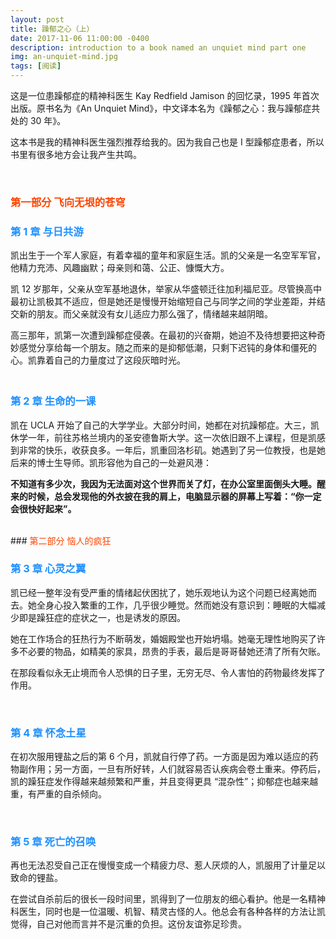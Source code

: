 ```yaml
---
layout: post
title: 躁郁之心（上）
date: 2017-11-06 11:00:00 -0400
description: introduction to a book named an unquiet mind part one
img: an-unquiet-mind.jpg
tags: [阅读]
---
```


这是一位患躁郁症的精神科医生 Kay Redfield Jamison 的回忆录，1995 年首次出版。原书名为《An Unquiet Mind》，中文译本名为《躁郁之心：我与躁郁症共处的 30 年》。

这本书是我的精神科医生强烈推荐给我的。因为我自己也是 I 型躁郁症患者，所以书里有很多地方会让我产生共鸣。

<br>

### <span style="color:OrangeRed">第一部分 飞向无垠的苍穹</span>

### <span style="color:DodgerBlue">第 1 章 与日共游</span>

凯出生于一个军人家庭，有着幸福的童年和家庭生活。凯的父亲是一名空军军官，他精力充沛、风趣幽默；母亲则和蔼、公正、慷慨大方。

凯 12 岁那年，父亲从空军基地退休，举家从华盛顿迁往加利福尼亚。尽管换高中最初让凯极其不适应，但是她还是慢慢开始缩短自己与同学之间的学业差距，并结交新的朋友。而父亲就没有女儿适应力那么强了，情绪越来越阴暗。

高三那年，凯第一次遭到躁郁症侵袭。在最初的兴奋期，她迫不及待想要把这种奇妙感觉分享给每一个朋友。随之而来的是抑郁低潮，只剩下迟钝的身体和僵死的心。凯靠着自己的力量度过了这段灰暗时光。

### <br><span style="color:DodgerBlue">第 2 章	生命的一课</span>

凯在 UCLA 开始了自己的大学学业。大部分时间，她都在对抗躁郁症。大三，凯休学一年，前往苏格兰境内的圣安德鲁斯大学。这一次依旧跟不上课程，但是凯感到非常的快乐，收获良多。一年后，凯重回洛杉矶。她遇到了另一位教授，也是她后来的博士生导师。凯形容他为自己的一处避风港：

**不知道有多少次，我因为无法面对这个世界而关了灯，在办公室里面倒头大睡。醒来的时候，总会发现他的外衣披在我的肩上，电脑显示器的屏幕上写着：“你一定会很快好起来”。**


<br>
### <span style="color:OrangeRed">第二部分 恼人的疯狂</span>



### <span style="color:DodgerBlue">第 3 章 心灵之翼</span>

凯已经一整年没有受严重的情绪起伏困扰了，她乐观地认为这个问题已经离她而去。她全身心投入繁重的工作，几乎很少睡觉。然而她没有意识到：睡眠的大幅减少即是躁狂症的症状之一，也是诱发的原因。

她在工作场合的狂热行为不断萌发，婚姻殿堂也开始坍塌。她毫无理性地购买了许多不必要的物品，如精美的家具，昂贵的手表，最后是哥哥替她还清了所有欠账。

在那段看似永无止境而令人恐惧的日子里，无穷无尽、令人害怕的药物最终发挥了作用。

<br>

### <span style="color:DodgerBlue">第 4 章 怀念土星</span>

在初次服用锂盐之后的第 6 个月，凯就自行停了药。一方面是因为难以适应的药物副作用；另一方面，一旦有所好转，人们就容易否认疾病会卷土重来。停药后，凯的躁狂症发作得越来越频繁和严重，并且变得更具 “混杂性”；抑郁症也越来越重，有严重的自杀倾向。

<br>

### <span style="color:DodgerBlue">第 5 章 死亡的召唤</span>

再也无法忍受自己正在慢慢变成一个精疲力尽、惹人厌烦的人，凯服用了计量足以致命的锂盐。

在尝试自杀前后的很长一段时间里，凯得到了一位朋友的细心看护。他是一名精神科医生，同时也是一位温暖、机智、精灵古怪的人。他总会有各种各样的方法让凯觉得，自己对他而言并不是沉重的负担。这份友谊弥足珍贵。
